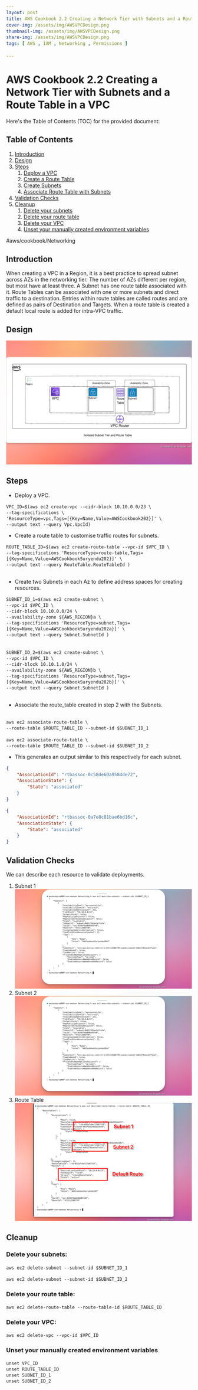 ```yaml
---
layout: post
title: AWS Cookbook 2.2 Creating a Network Tier with Subnets and a Route Table in a VPC
cover-img: /assets/img/AWSVPCDesign.png
thumbnail-img: /assets/img/AWSVPCDesign.png
share-img: /assets/img/AWSVPCDesign.png
tags: [ AWS , IAM , Networking , Permissions ]

---
```

# AWS Cookbook 2.2 Creating a Network Tier with Subnets and a Route Table in a VPC

Here's the Table of Contents (TOC) for the provided document:

## Table of Contents

1. [Introduction](#introduction)
2. [Design](#design)
3. [Steps](#steps)
   1. [Deploy a VPC](#deploy-a-vpc)
   2. [Create a Route Table](#create-a-route-table)
   3. [Create Subnets](#create-subnets)
   4. [Associate Route Table with Subnets](#associate-route-table-with-subnets)
4. [Validation Checks](#validation-checks)
5. [Cleanup](#cleanup)
   1. [Delete your subnets](#delete-your-subnets)
   2. [Delete your route table](#delete-your-route-table)
   3. [Delete your VPC](#delete-your-vpc)
   4. [Unset your manually created environment variables](#unset-your-manually-created-environment-variables)

#aws/cookbook/Networking

## Introduction

When creating a VPC in a Region, it is a best practice to spread subnet across AZs in the networking tier. The number of AZs different per region, but most have at least three.
A Subnet has one route table associated with it. Route Tables can be associated with one or more subnets and direct traffic  to a destination. Entries within route tables are called routes and are defined as pairs of Destination and Targets. When a route table is created a default local route is added for intra-VPC traffic.


## Design

![Design](/assets/img/AWS%20VPC%20Design.png)

## Steps

* Deploy a VPC.

```shell
VPC_ID=$(aws ec2 create-vpc --cidr-block 10.10.0.0/23 \
--tag-specifications \
'ResourceType=vpc,Tags=[{Key=Name,Value=AWSCookbook202}]' \
--output text --query Vpc.VpcId)

```

* Create a route table to customise traffic routes for subnets.

```shell
ROUTE_TABLE_ID=$(aws ec2 create-route-table --vpc-id $VPC_ID \
--tag-specifications 'ResourceType=route-table,Tags=[{Key=Name,Value=AWSCookbookSuryendu202}]' \
--output text --query RouteTable.RouteTableId )


```

* Create two Subnets in each Az to define address spaces for creating resources.

```shell
SUBNET_ID_1=$(aws ec2 create-subnet \
--vpc-id $VPC_ID \
--cidr-block 10.10.0.0/24 \
--availability-zone ${AWS_REGION}a \
--tag-specifications 'ResourceType=subnet,Tags=[{Key=Name,Value=AWSCookbookSuryendu202a}]' \
--output text --query Subnet.SubnetId )


SUBNET_ID_2=$(aws ec2 create-subnet \
--vpc-id $VPC_ID \
--cidr-block 10.10.1.0/24 \
--availability-zone ${AWS_REGION}b \
--tag-specifications 'ResourceType=subnet,Tags=[{Key=Name,Value=AWSCookbookSuryendu202b}]' \
--output text --query Subnet.SubnetId )


```

* Associate the route_table created in step 2 with the Subnets.

```shell

aws ec2 associate-route-table \
--route-table $ROUTE_TABLE_ID --subnet-id $SUBNET_ID_1

aws ec2 associate-route-table \
--route-table $ROUTE_TABLE_ID --subnet-id $SUBNET_ID_2

```

* This generates an output similar to this respectively for each subnet.

```json
{
    "AssociationId": "rtbassoc-0c58de60a9584de72",
    "AssociationState": {
        "State": "associated"
    }
}
```

```json
{
    "AssociationId": "rtbassoc-0a7e8c81bae6bd16c",
    "AssociationState": {
        "State": "associated"
    }
}
```

## Validation Checks

We can describe each resource to validate deployments.

1. Subnet 1
![Subnet 1](/assets/img/AWSSubnet1.png)
2. Subnet 2
![Subnet 2](/assets/img/AWS_Subnet2.png)
3. Route Table
![Route Table](/assets/img/Route%20Table.png)

## Cleanup

### Delete your subnets:

`aws ec2 delete-subnet --subnet-id $SUBNET_ID_1`

`aws ec2 delete-subnet --subnet-id $SUBNET_ID_2`

### Delete your route table:

`aws ec2 delete-route-table --route-table-id $ROUTE_TABLE_ID`

### Delete your VPC:

`aws ec2 delete-vpc --vpc-id $VPC_ID`

### Unset your manually created environment variables

```shell
unset VPC_ID
unset ROUTE_TABLE_ID
unset SUBNET_ID_1
unset SUBNET_ID_2
```
